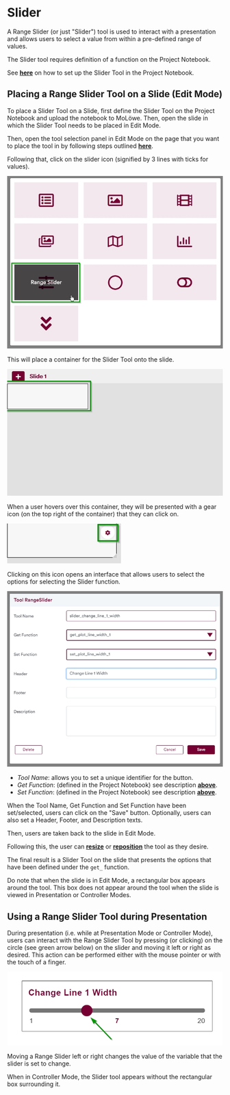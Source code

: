 # Slider

A Range Slider (or just "Slider") tool is used to interact with a presentation and allows users to select a value
from within a pre-defined range of values.

The Slider tool requires definition of a function on the Project Notebook.

See [**here**](docs/project_notebook/setting_up_tools.md) on how to set up the Slider Tool in the Project
Notebook.

## **Placing a Range Slider Tool on a Slide (Edit Mode)**

To place a Slider Tool on a Slide, first define the Slider Tool on the Project Notebook and upload the notebook to MoLöwe.
Then, open the slide in which the Slider Tool needs to be placed in Edit Mode.

Then, open the tool selection panel in Edit Mode on the page that you want to place the tool in by following steps
outlined [**here**](docs/edit-mode/05_slides.md#4-editing-slides-edit-mode).

Following that, click on the slider icon (signified by 3 lines with ticks for values).

![](/img/doc/63_slider.jpg)

This will place a container for the Slider Tool onto the slide.

![](/img/doc/38_tool_field.jpg)

When a user hovers over this container, they will be presented with a gear icon (on the top right of the container)
that they can click on.

![](/img/doc/39_hover_tool_container.jpg)

Clicking on this icon opens an interface that allows users to select the options for selecting the Slider function.

![](/img/doc/63_slider_2.jpg)

* *Tool Name*: allows you to set a unique identifier for the button.
* *Get Function*: (defined in the Project Notebook) see description [**above**](#defining-a-range-slider-on-project-notebook).
* *Set Function*: (defined in the Project Notebook) see description [**above**](#defining-a-range-slider-on-project-notebook).

When the Tool Name, Get Function and Set Function have been set/selected, users can click on the "Save" button.
Optionally, users can also set a Header, Footer, and Description texts.

Then, users are taken back to the slide in Edit Mode.

Following this, the user can [**resize**](00_overview.md#resize-a-tool) or [**reposition**](00_overview.md#reposition-a-tool)
the tool as they desire.

The final result is a Slider Tool on the slide that presents the options that have been defined under the `get_` function.

Do note that when the slide is in Edit Mode, a rectangular box appears around the tool. This box does not appear around
the tool when the slide is viewed in Presentation or Controller Modes.

## **Using a Range Slider Tool during Presentation**

During presentation (i.e. while at Presentation Mode or Controller Mode), users can interact with the Range Slider Tool
by pressing (or clicking) on the circle (see green arrow below) on the slider and moving it left or right as desired.
This action can be performed either with the mouse pointer or with the touch of a finger.

![](/img/doc/63_slider_3.jpg)

Moving a Range Slider left or right changes the value of the variable that the slider is set to change.

When in Controller Mode, the Slider tool appears without the rectangular box surrounding it.
